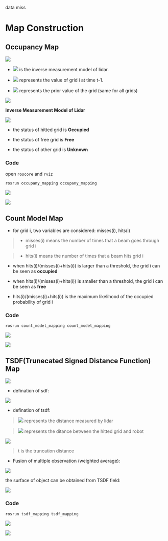 data miss

# Map Construction

## Occupancy Map

<dev align=center><img src=./doc/occ1.png></dev>


+ ![](./doc/occ2.png) is the inverse measurement model of lidar.

+ ![](./doc/occ3.png) represents the value of grid i at time t-1.

+ ![](./doc/occ4.png) represents the prior value of the grid (same for all grids)

<dev align=center><img src=./doc/occ5.png></dev>


**Inverse Measurement Model of Lidar**

<dev align=center><img src=./doc/occ6.png></dev>


+ the status of hitted grid is **Occupied**

+ the status of free grid is **Free**

+ the status of other grid is **Unknown**

### Code
open `roscore` and `rviz`

`rosrun occupany_mapping occupany_mapping`

<dev align=center><img src=./doc/result1.png></dev>

<dev align=center><img src=./doc/result1_detail.png></dev>


## Count Model Map

+ for grid i, two variables are considered: misses(i), hits(i)

> + misses(i) means the number of times that a beam goes through grid i

> + hits(i) means the number of times that a beam hits grid i

+ when hits(i)/(misses(i)+hits(i)) is larger than a threshold, the grid i can be seen as **occupied**

+ when hits(i)/(misses(i)+hits(i)) is smaller than a threshold, the grid i can be seen as **free**

+ hits(i)/(misses(i)+hits(i)) is the maximum likelihood of the occupied probability of grid i

### Code

`rosrun count_model_mapping count_model_mapping`

<dev align=center><img src=./doc/result2.png></dev>

<dev align=center><img src=./doc/result2_detail.png></dev>


## TSDF(Trunecated Signed Distance Function) Map

<dev align=center><img src=./doc/tsdf1.png></dev>

+ defination of sdf:

<dev align=center><img src=./doc/tsdf2.png></dev>

+ defination of tsdf:

> ![](./doc/sdf1.png) represents the distance measured by lidar

> ![](./doc/sdf2.png) represents the ditance between the hitted grid and robot

<dev align=center><img src=./doc/tsdf3.png></dev>

> t is the truncation distance

+ Fusion of multiple observation (weighted average):

<dev align=center><img src=./doc/tsdf4.png></dev>

the surface of object can be obtained from TSDF field:

<dev align=center><img src=./doc/tsdf5.png></dev>

### Code

`rosrun tsdf_mapping tsdf_mapping`

<dev align=center><img src=./doc/result3.png></dev>

<dev align=center><img src=./doc/result3_detail.png></dev>
